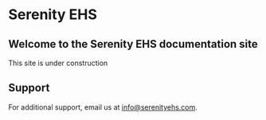 # Serenity EHS

## Welcome to the Serenity EHS documentation site

This site is under construction

## Support
For additional support, email us at [info@serenityehs.com](mailto:info@serenityehs.com).
